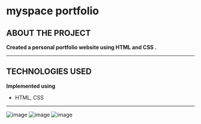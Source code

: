 # myspace portfolio

ABOUT THE PROJECT
----------------------------
**Created a personal portfolio website using HTML and CSS .**

----------------------------

TECHNOLOGIES USED
----------------------------
 **Implemented using**

- HTML, CSS

---------------------------- 
![image](https://user-images.githubusercontent.com/67761234/128079389-0d27005b-e735-45f0-9730-dec6c1b791f5.png)
![image](https://user-images.githubusercontent.com/67761234/128079455-1da6cb36-ee40-4378-842d-076a56bc409d.png)
![image](https://user-images.githubusercontent.com/67761234/128079495-e621c7c7-452a-448b-ab21-88501a76ef88.png)
